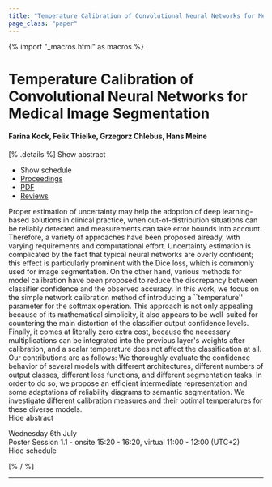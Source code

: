 ```yaml
---
title: "Temperature Calibration of Convolutional Neural Networks for Medical Image Segmentation"
page_class: "paper"
---
```


{% import "_macros.html" as macros %}

# Temperature Calibration of Convolutional Neural Networks for Medical Image Segmentation

#### Farina Kock, Felix Thielke, Grzegorz Chlebus, Hans Meine

[% .details %]
<a class="toggle_visibility" data-selector=".abstract" data-level="3">Show abstract</a>
- <a class="toggle_visibility" data-selector=".schedule" data-level="3">Show schedule</a>
- <a href="">Proceedings</a>
- <a href="https://openreview.net/pdf?id=p2f6ROn1h02">PDF</a>
- <a href="https://openreview.net/forum?id=p2f6ROn1h02">Reviews</a>

<p>
    <span class="abstract">
        Proper estimation of uncertainty may help the adoption of deep learning-based solutions in clinical practice, when out-of-distribution situations can be reliably detected and measurements can take error bounds into account. Therefore, a variety of approaches have been proposed already, with varying requirements and computational effort. Uncertainty estimation is complicated by the fact that typical neural networks are overly confident; this effect is particularly prominent with the Dice loss, which is commonly used for image segmentation. On the other hand, various methods for model calibration have been proposed to reduce the discrepancy between classifier confidence and the observed accuracy.  In this work, we focus on the simple network calibration method of introducing a ``temperature'' parameter for the softmax operation. This approach is not only appealing because of its mathematical simplicity, it also appears to be well-suited for countering the main distortion of the classifier output confidence levels. Finally, it comes at literally zero extra cost, because the necessary multiplications can be integrated into the previous layer's weights after calibration, and a scalar temperature does not affect the classification at all.  Our contributions are as follows: We thoroughly evaluate the confidence behavior of several models with different architectures, different numbers of output classes, different loss functions, and different segmentation tasks. In order to do so, we propose an efficient intermediate representation and some adaptations of reliability diagrams to semantic segmentation. We investigate different calibration measures and their optimal temperatures for these diverse models.
        <br>
        <span class="actions"><a class="toggle_visibility" data-level="2">Hide abstract</a></span>
    </span>
</p>

<p>
    <span class="schedule">
        Wednesday 6th July<br>Poster Session 1.1 - onsite 15:20 - 16:20, virtual 11:00 - 12:00 (UTC+2)
        <br>
        <span class="actions"><a class="toggle_visibility" data-level="2">Hide schedule</a></span>
    </span>
</p>

[% / %]


---
<!-- { macros.presentation('', '', 720, 450) } -->

